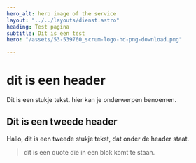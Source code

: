 ```yaml
---
hero_alt: hero image of the service
layout: "../../layouts/dienst.astro"
heading: Test pagina
subtitle: Dit is een test
hero: "/assets/53-539760_scrum-logo-hd-png-download.png"

---
```

# dit is een header

Dit is een stukje tekst. hier kan je onderwerpen benoemen.

## Dit is een tweede header

Hallo, dit is een tweede stukje tekst, dat onder de header staat.

> dit is een quote die in een blok komt te staan.